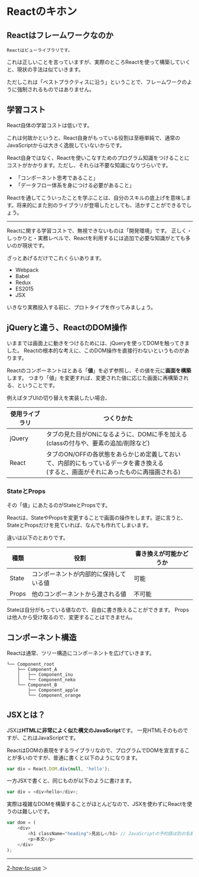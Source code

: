 # Reactのキホン



## Reactはフレームワークなのか

`Reactはビューライブラリです。`

これは正しいことを言っていますが、実際のところReactを使って構築していくと、現状の手法は似ていきます。

ただしこれは「ベストプラクティスに沿う」ということで、フレームワークのように強制されるものではありません。

## 学習コスト

React自体の学習コストは低いです。

これは何故かというと、React自身がもっている役割は至極単純で、通常のJavaScriptからは大きく逸脱していないからです。

React自身ではなく、Reactを使いこなすためのプログラム知識をつけることにコストがかかります。ただし、それらは不要な知識になりづらいです。

- 「コンポーネント思考であること」
- 「データフロー体系を身につける必要があること」

Reactを通してこういったことを学ぶことは、自分のスキルの底上げを意味します。将来的にまた別のライブラリが登場したとしても、活かすことができるでしょう。

---

Reactに関する学習コストで、無視できないものは「開発環境」です。
正しく・しっかりと・実務レベルで、Reactを利用するには追加で必要な知識がとても多いのが現状です。

ざっとあげるだけでこれくらいあります。

- Webpack
- Babel
- Redux
- ES2015
- JSX

いきなり実務投入する前に、プロトタイプを作ってみましょう。

## jQueryと違う、ReactのDOM操作

いままでは画面上に動きをつけるためには、jQueryを使ってDOMを触ってきました。
Reactの根本的な考えに、このDOM操作を直接行わないというものがあります。

Reactのコンポーネントはとある「**値**」を必ず参照し、その値を元に**画面を構築**します。
つまり「値」を変更すれば、変更された値に応じた画面に再構築される、ということです。

例えばタブUIの切り替えを実装したい場合、

|使用ライブラリ|つくりかた|
|---|---|
|jQuery|タブの見た目がONになるように、DOMに手を加える<br>(classの付与や、要素の追加/削除など)|
|React|タブのON/OFFの各状態をあらかじめ定義しておいて、内部的にもっているデータを書き換える<br>(すると、画面がそれにあったものに再描画される)|

### StateとProps

その「値」にあたるのがStateとPropsです。

Reactは、StateやPropsを変更することで画面の操作をします。逆に言うと、StateとPropsだけを見ていれば、なんでも作れてしまいます。

違いは以下のとおりです。

|種類|役割|書き換えが可能かどうか|
|---|---|---|
|State|コンポーネントが内部的に保持している値|可能|
|Props|他のコンポーネントから渡される値|不可能|

Stateは自分がもっている値なので、自由に書き換えることができます。
Propsは他人から受け取るので、変更することはできません。

## コンポーネント構造

Reactは通常、ツリー構造にコンポーネントを広げていきます。

```
└── Component_root
    ├── Component_A
    │   ├── Component_inu
    │   └── Component_neko
    └── Component_B
        ├── Component_apple
        └── Component_orange
```

## JSXとは？

JSXは**HTMLに非常によく似た構文のJavaScript**です。
一見HTMLそのものですが、これはJavaScriptです。

ReactはDOMの表現をするライブラリなので、プログラムでDOMを宣言することが多いのですが、普通に書くと以下のようになります。

```js
var div = React.DOM.div(null, 'hello');
```

一方JSXで書くと、同じものが以下のように書けます。

```js
var div = <div>hello</div>;
```

実際は複雑なDOMを構築することがほとんどなので、JSXを使わずにReactを使うのは難しいです。

```js
var dom = (
    <div>
        <h1 className="heading">見出し</h1> // JavaScriptの予約語は別の名前になっている（class -> className）
        <p>本文</p>
    </div>
);
```

---
[2-how-to-use](https://github.com/usagi-f/til/blob/master/react/revolution/2-how-to-use.md) ＞
